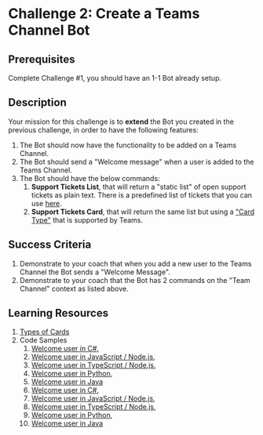 # Challenge 2: Create a Teams Channel Bot

## Prerequisites

Complete Challenge #1, you should have an 1-1 Bot already setup.

## Description

Your mission for this challenge is to **extend** the Bot you created in the previous challenge, in order to have the following features:

1. The Bot should now have the functionality to be added on a Teams Channel.
2. The Bot should send a "Welcome message" when a user is added to the Teams Channel.
3. The Bot should have the below commands:
    1. **Support Tickets List**, that will return a "static list" of open support tickets as plain text. There is a predefined list of tickets that you can use [here](https://github.com/LevonDX/Teams-Hack-event-March-2022/blob/main/Challenge%202/Resources/SupportTickets.csv).
    2. **Support Tickets Card**, that will return the same list but using a ["Card Type"](https://docs.microsoft.com/en-us/microsoftteams/platform/task-modules-and-cards/cards/cards-reference) that is supported by Teams.

## Success Criteria

1. Demonstrate to your coach that when you add a new user to the Teams Channel the Bot sends a "Welcome Message".
2. Demonstrate to your coach that the Bot has 2 commands on the "Team Channel" context as listed above.

## Learning Resources

1. [Types of Cards](https://docs.microsoft.com/en-us/microsoftteams/platform/task-modules-and-cards/cards/cards-reference)
1. Code Samples
    1. [Welcome user in C#](https://github.com/microsoft/BotBuilder-Samples/blob/main/samples/csharp_dotnetcore/03.welcome-user),
    2. [Welcome user in JavaScript / Node.js](https://github.com/microsoft/BotBuilder-Samples/blob/main/samples/javascript_nodejs/03.welcome-users),
    3. [Welcome user in TypeScript / Node.js](https://github.com/microsoft/BotBuilder-Samples/blob/main/samples/typescript_nodejs/03.welcome-users),
    4. [Welcome user in Python](https://github.com/microsoft/BotBuilder-Samples/blob/main/samples/python/03.welcome-user),
    5. [Welcome user in Java](https://github.com/microsoft/BotBuilder-Samples/blob/main/samples/java_springboot/03.welcome-user)
    6. [Welcome user in C#](https://github.com/microsoft/BotBuilder-Samples/blob/main/samples/csharp_dotnetcore/06.using-cards),
    7. [Welcome user in JavaScript / Node.js](https://github.com/microsoft/BotBuilder-Samples/blob/main/samples/javascript_nodejs/05.multi-turn-prompt),
    8. [Welcome user in TypeScript / Node.js](https://github.com/microsoft/BotBuilder-Samples/blob/main/samples/typescript_nodejs/06.using-cards),
    9. [Welcome user in Python](https://github.com/microsoft/BotBuilder-Samples/blob/main/samples/python/06.using-cards),
    10. [Welcome user in Java](https://github.com/microsoft/BotBuilder-Samples/blob/main/samples/java_springboot/06.using-cardshttps://github.com/microsoft/BotBuilder-Samples/blob/main/samples/java_springboot/06.using-cardshttps://github.com/microsoft/BotBuilder-Samples/blob/main/samples/java_springboot/06.using-cards)
